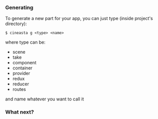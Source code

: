 ### Generating

To generate a new part for your app, you can just type (inside project's directory):
```
$ cineasta g <type> <name>
```
where type can be:
- scene
- take
- component
- container
- provider
- redux
- reducer
- routes

and name whatever you want to call it
### What next?
